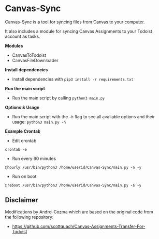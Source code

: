 # Canvas-Sync

Canvas-Sync is a tool for syncing files from Canvas to your computer.

It also includes a module for syncing Canvas Assignments to your Todoist account as tasks.

**Modules**

- CanvasToTodoist
- CanvasFileDownloader

**Install dependencies**

- Install dependencies with `pip3 install -r requirements.txt`

**Run the main script**

- Run the main script by calling `python3 main.py`

**Options & Usage**

- Run the main script with the `-h` flag to see all available options and their usage: `python3 main.py -h`

**Example Crontab**

- Edit crontab
```
crontab -e
```

- Run every 60 minutes

```
@hourly /usr/bin/python3 /home/userid/Canvas-Sync/main.py -a -y
```

- Run on boot

```
@reboot /usr/bin/python3 /home/userid/Canvas-Sync/main.py -a -y
```

## Disclaimer

Modifications by Andrei Cozma which are based on the original code from the following repository:

- <https://github.com/scottquach/Canvas-Assignments-Transfer-For-Todoist>

